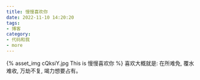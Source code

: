 ```yaml
---
title: 慢慢喜欢你
date: 2022-11-10 14:20:20
tags:
- 博客
category:
- 代码和我
- more
---
```

{% asset_img cQksiY.jpg This is 慢慢喜欢你 %}
喜欢大概就是: 在所难免, 覆水难收, 万劫不复, 竭力想要占有。
